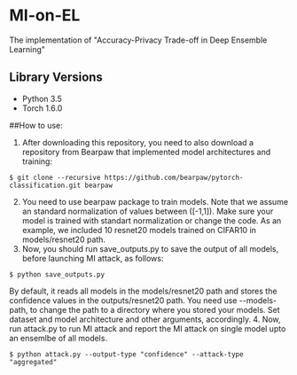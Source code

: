 # MI-on-EL
The implementation of "Accuracy-Privacy Trade-off in Deep Ensemble Learning"

## Library Versions
* Python 3.5
* Torch 1.6.0

##How to use:
1. After downloading this repository, you need to also download a repository from Bearpaw that implemented model architectures and training:
```
$ git clone --recursive https://github.com/bearpaw/pytorch-classification.git bearpaw
```
2. You need to use bearpaw package to train models. Note that we assume an standard normalization of values between ([-1,1]). Make sure your model is trained with standart normalization or change the code. As an example, we included 10 resnet20 models trained on CIFAR10 in models/resnet20 path.
3. Now, you should run save_outputs.py to save the output of all models, before launching MI attack, as follows:
```
$ python save_outputs.py 
```
By default, it reads all models in the models/resnet20 path and stores the confidence values in the outputs/resnet20 path. You need use --models-path, to change the path to a directory where you stored your models. Set dataset and model architecture and other arguments, accordingly.
4. Now, run attack.py to run MI attack and report the MI attack on single model upto an ensemlbe of all models. 
```
$ python attack.py --output-type "confidence" --attack-type "aggregated"
```
